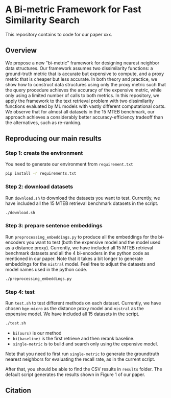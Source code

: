 # A Bi-metric Framework for Fast Similarity Search

This repository contains to code for our paper xxx.

## Overview

We propose a new "bi-metric" framework for designing nearest neighbor data structures. Our framework assumes two dissimilarity functions: a ground-truth metric that is accurate but expensive to compute, and a proxy metric that is cheaper but less accurate. In both theory and practice, we show how to construct data structures using only the proxy metric such that the query procedure achieves the accuracy of the expensive metric, while only using a limited number of calls to both metrics. In this repository, we apply the framework to the text retrieval problem with two dissimilarity functions evaluated by ML models with vastly different computational costs. We observe that for almost all datasets in the 15 MTEB benchmark, our approach achieves a considerably better accuracy-efficiency tradeoff than the alternatives, such as re-ranking.

## Reproducing our main results

### Step 1: create the environment

You need to generate our environment from `requirement.txt`

```bash
pip install -r requirements.txt
```

### Step 2: download datasets

Run `download.sh` to download the datasets you want to test. Currently, we have included all the 15 MTEB retrieval benchmark datasets in the script.

```bash
./download.sh
```

### Step 3: prepare sentence embeddings

Run `preprocessing_embeddings.py` to produce all the embeddings for the bi-encoders you want to test (both the expensive model and the model used as a distance proxy). Currently, we have included all 15 MTEB retrieval benchmark datasets and all the 4 bi-encoders in the python code as mentioned in our paper. Note that it takes a bit longer to generate embeddings for the `mistral` model. Feel free to adjust the datasets and model names used in the python code.

```bash
./preprocessing_embeddings.py
```

### Step 4: test

Run `test.sh` to test different methods on each dataset. Currently, we have chosen `bge-micro` as the distance proxy model and `mistral` as the expensive model. We have included all 15 datasets in the script.

```bash
./test.sh
```

* `bi(ours)` is our method
* `bi(baseline)` is the first retrieve and then rerank baseline. 
* `single-metric` is to build and search only using the expensive model. 

Note that you need to first run `single-metric` to generate the groundtruth nearest neighbors for evaluating the recall rate, as in the current script.

After that, you should be able to find the CSV results in `results` folder. The default script generates the results shown in Figure 1 of our paper.

## Citation
